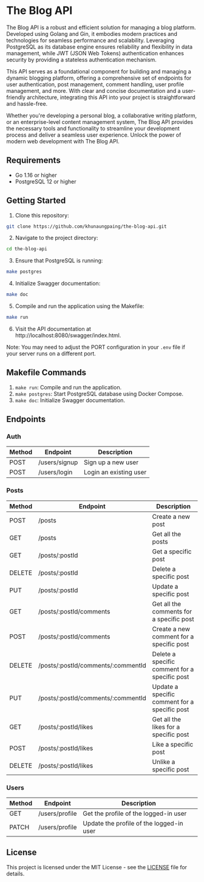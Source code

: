 # The Blog API

The Blog API is a robust and efficient solution for managing a blog platform. Developed using Golang and Gin, it embodies modern practices and technologies for seamless performance and scalability. Leveraging PostgreSQL as its database engine ensures reliability and flexibility in data management, while JWT (JSON Web Tokens) authentication enhances security by providing a stateless authentication mechanism.

This API serves as a foundational component for building and managing a dynamic blogging platform, offering a comprehensive set of endpoints for user authentication, post management, comment handling, user profile management, and more. With clear and concise documentation and a user-friendly architecture, integrating this API into your project is straightforward and hassle-free.

Whether you're developing a personal blog, a collaborative writing platform, or an enterprise-level content management system, The Blog API provides the necessary tools and functionality to streamline your development process and deliver a seamless user experience. Unlock the power of modern web development with The Blog API.

## Requirements

- Go 1.16 or higher
- PostgreSQL 12 or higher

## Getting Started

1. Clone this repository:

```bash
git clone https://github.com/khunaungpaing/the-blog-api.git
```

2. Navigate to the project directory:

```bash
cd the-blog-api
```

3. Ensure that PostgreSQL is running:

```bash
make postgres
```

4. Initialize Swagger documentation:
```bash
make doc
```

5. Compile and run the application using the Makefile:

```bash
make run
```
6. Visit the API documentation at http://localhost:8080/swagger/index.html.

Note: You may need to adjust the PORT configuration in your `.env` file if your server runs on a different port.

## Makefile Commands
1. `make run`: Compile and run the application.
2. `make postgres`: Start PostgreSQL database using Docker Compose.
3. `make doc`: Initialize Swagger documentation.

## Endpoints

### Auth

| Method | Endpoint               | Description                                                                  |
| ------ | ---------------------- | ---------------------------------------------------------------------------- |
| POST   | /users/signup          | Sign up a new user                                                           |
| POST   | /users/login           | Login an existing user                                                      |

### Posts

| Method | Endpoint               | Description                                                                  |
| ------ | ---------------------- | ---------------------------------------------------------------------------- |
| POST   | /posts                 | Create a new post                                                           |
| GET    | /posts                 | Get all the posts                                                           |
| GET    | /posts/:postId         | Get a specific post                                                         |
| DELETE | /posts/:postId         | Delete a specific post                                                      |
| PUT    | /posts/:postId         | Update a specific post                                                      |
| GET    | /posts/:postId/comments | Get all the comments for a specific post                                     |
| POST   | /posts/:postId/comments | Create a new comment for a specific post                                     |
| DELETE | /posts/:postId/comments/:commentId | Delete a specific comment for a specific post                              |
| PUT    | /posts/:postId/comments/:commentId | Update a specific comment for a specific post                              |
| GET    | /posts/:postId/likes    | Get all the likes for a specific post                                        |
| POST   | /posts/:postId/likes    | Like a specific post                                                        |
| DELETE | /posts/:postId/likes    | Unlike a specific post                                                      |

### Users

| Method | Endpoint               | Description                                                                  |
| ------ | ---------------------- | ---------------------------------------------------------------------------- |
| GET    | /users/profile         | Get the profile of the logged-in user                                       |
| PATCH  | /users/profile         | Update the profile of the logged-in user                                    |

## License

This project is licensed under the MIT License - see the [LICENSE](LICENSE) file for details.